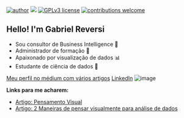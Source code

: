[![author](https://img.shields.io/badge/author-GabrielReversi-red.svg)](https://www.linkedin.com/in/gabriel-carvalho-130b15138/) [![](https://img.shields.io/badge/python-3.7+-blue.svg)](https://www.python.org/downloads/release/python-365/) [![GPLv3 license](https://img.shields.io/badge/License-GPLv3-blue.svg)](http://perso.crans.org/besson/LICENSE.html) [![contributions welcome](https://img.shields.io/badge/contributions-welcome-brightgreen.svg?style=flat)](https://github.com/rafaelnduarte/portfolio/issues)

## Hello! I'm Gabriel Reversi

- Sou consultor de Business Intelligence 🧮
- Administrador de formação 💼
- Apaixonado por visualização de dados 📊
- Estudante de ciência de dados 🔬


[Meu perfil no médium com vários artigos](https://medium.com/@gabrielreversi)
[LinkedIn](https://www.linkedin.com/in/gabriel-carvalho-130b15138/) ![image](https://user-images.githubusercontent.com/38542150/178163523-a0c37b3e-9f5c-44fe-9908-9b7ddd8bdb63.png)


**Links para me acharem:**
* [Artigo: Pensamento Visual](https://medium.com/@gabrielreversi/aprenda-a-pensar-visualmente-ad2017ed2e39)
* [Artigo: 2 Maneiras de pensar visualmente para análise de dados](https://medium.com/@gabrielreversi/2-maneiras-de-pensar-visualmente-para-an%C3%A1lise-de-dados-conceitual-e-data-driven-e9e6a1456866)

